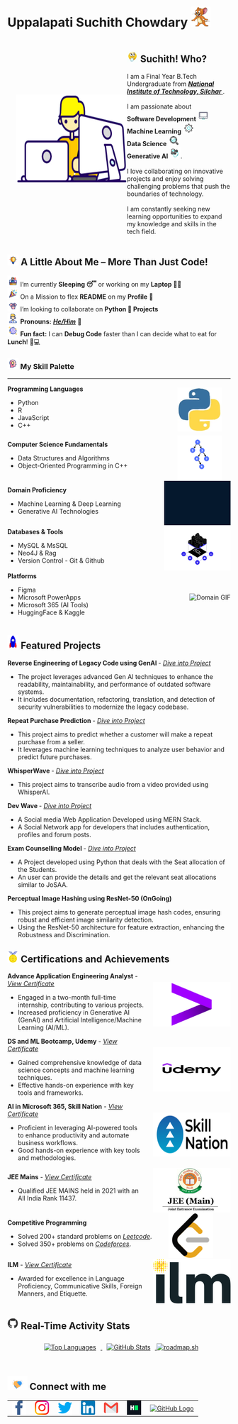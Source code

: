 # Uppalapati Suchith Chowdary&nbsp;<img src="Assets/Jerry_Logo.png" width="45px" height="45px">

<div style="display: flex; align-items: center;">
  <div>
    <img alt="Designer GIF" src="Assets/Designer.gif" width="250" height="200" style="margin-left: 20px;" />
  </div>
  <div style="flex: 1;">
    <h2>
      <img alt="Think GIF" src="Assets/think.gif" width="25px" /> Suchith! Who? &nbsp;
    </h2>
    <p>
      I am a Final Year B.Tech Undergraduate from 
      <a href="http://www.nits.ac.in"> <b> <em>National Institute of Technology, Silchar</em> </b></a>.  
      <br><br>
      I am passionate about  <br>
      <b>Software Development</b> <img src="Assets/Software_PC.gif" width="25px">  <br>
      <b>Machine Learning</b> <img src="Assets/Settings.gif" width="25px">  <br>
      <b>Data Science</b> <img src="Assets/analysis.gif" width="25px"> <br>
      <b>Generative AI <img src="Assets/artificial-intelligence.gif" width="25px"></b>.  
      <br><br>
      I love collaborating on innovative projects and enjoy solving challenging problems that push the boundaries of technology.  
      <br><br>
      I am constantly seeking new learning opportunities to expand my knowledge and skills in the tech field.
    </p>
  </div>
</div>

##  <img alt="GIF" src="Assets/light-bulb.gif" width="25px" height="25px" /> **A Little About Me – More Than Just Code!**
<p>
    <img alt="GIF" src="Assets/president.gif" width="25px" /> I’m currently <b>Sleeping 😴</b> or working on my <b>Laptop 👨‍💻</b>
    <br>
    <img alt="GIF" src="Assets/confetti.gif" width="25px" /> On a Mission to flex <b>README</b> on my <b>Profile</b> 💪
    <br>
    <img alt="GIF" src="Assets/collaboration.gif" width="25px" /> I’m looking to collaborate on <b>Python 🐍 Projects</b>
    <br>
    <img alt="GIF" src="Assets/avatar.gif" width="25px" /> <b>Pronouns:</b> <a href="https://pronoun.is/he"><b><em>He/Him</em></b></a> 🧔
    <br>
    <img alt="GIF" src="Assets/disco-ball.gif" width="25px" /> <b>Fun fact:</b> I can <b>Debug Code</b> faster than I can decide what to eat for <b>Lunch</b>! 🍕💻
</p>

###  <img alt="GIF" src="Assets/creative-thinking.gif" width="25px" /> **My Skill Palette**
<hr>
<p>

<div style="display: flex; align-items: center;">
  <div style="flex: 1;">
    <b>Programming Languages</b>
      <ul>
          <li>Python</li>
          <li>R</li>
          <li>JavaScript</li>
          <li>C++</li>
      </ul>
  </div>
  <div>
      <img src="Assets/Python.webp" alt="Python GIF" width="100" height="100" style="margin-right: 20px;margin-left: 20px;"/>
  </div>
</div>

<div style="display: flex; align-items: center;">
  <div style="flex: 1;">
    <b>Computer Science Fundamentals</b>
    <ul>
        <li>Data Structures and Algorithms</li>
        <li>Object-Oriented Programming in C++</li>
    </ul>
  </div>
  <div>
      <img src="Assets/Data_Structure.gif" alt="Data Structure GIF" width="100" height="100" style="margin-left: 20px;margin-right: 20px" />
  </div>
</div>

<div style="display: flex; align-items: center;">
  <div style="flex: 1;">
    <b>Domain Proficiency</b>
    <ul>
        <li>Machine Learning & Deep Learning</li>
        <li>Generative AI Technologies</li>
    </ul>
  </div>
  <div>
      <img src="Assets/Data_Science.webp" alt="Domain GIF" width="150" height="100" style="margin-left: 20px;" />
  </div>
</div>

<div style="display: flex; align-items: center;">
  <div style="flex: 1;">
    <b>Databases & Tools</b>
    <ul>
        <li>MySQL & MsSQL</li>
        <li>Neo4J & Rag</li>
        <li>Version Control - Git & Github</li>
    </ul>
  </div>
  <div>
      <img src="Assets/SQL.gif" alt="Database GIF" width="150" height="100" style="margin-left: 20px;" />
  </div>
</div>

<div style="display: flex; align-items: center;">
  <div style="flex: 1;">
    <b>Platforms</b>
    <ul>
        <li>Figma</li>
        <li>Microsoft PowerApps</li>
        <li>Microsoft 365 (AI Tools)</li>
        <li>HuggingFace & Kaggle</li>
    </ul>
  </div>
  <div>
      <img src="Assets/figma.gif" alt="Domain GIF" width="150" height="100" style="margin-left: 20px;" />
  </div>
</div>

</p>

##  <img alt="GIF" src="Assets/Rocket.gif" width="25px" /> **Featured Projects**
<p>

<b> Reverse Engineering of Legacy Code using GenAI </b> - <a href="https://github.com/Suchith-2002/Reverse-Engineering-Legacy-Code"> <u><em> Dive into Project </em></u> </a>
- The project leverages advanced Gen AI techniques to enhance the readability, maintainability, and performance of outdated software systems.
- It includes documentation, refactoring, translation, and detection of security vulnerabilities to modernize the legacy codebase.

<b> Repeat Purchase Prediction </b> - <a href="https://github.com/Suchith-2002/Repeat-Purchase-Prediction"> <u><em> Dive into Project </em></u> </a>
- This project aims to predict whether a customer will make a repeat purchase from a seller.
- It leverages machine learning techniques to analyze user behavior and predict future purchases.

<b> WhisperWave </b> - <a href="https://github.com/Suchith-2002/WhisperWave"> <u><em> Dive into Project </em></u> </a>
- This project aims to transcribe audio from a video provided using WhisperAI.

<b> Dev Wave </b> - <a href="https://github.com/Suchith-2002/Dev-Wave"> <u><em> Dive into Project </em></u> </a>
- A Social media Web Application Developed using MERN Stack.
- A Social Network app for developers that includes authentication, profiles and forum posts.

<b> Exam Counselling Model </b> - <a href="https://github.com/Suchith-2002/Exam-Counselling-Model"> <u><em> Dive into Project </em></u> </a>
- A Project developed using Python that deals with the Seat allocation of the Students.
- An user can provide the details and get the relevant seat allocations similar to JoSAA.

<b> Perceptual Image Hashing using ResNet-50 (OnGoing) </b>
- This project aims to generate perceptual image hash codes, ensuring robust and efficient image similarity detection.
- Using the ResNet-50 architecture for feature extraction, enhancing the Robustness and Discrimination.

</p>

##  <img alt="GIF" src="Assets/Medal.gif" width="25px" /> **Certifications and Achievements**
<p>
<div style="display: flex; align-items: center;">
  <div style="flex: 1;">
    <b>Advance Application Engineering Analyst</b> - <a href="https://drive.google.com/file/d/1uOzXsh1KLkYmcteosHzDawBRLhDjksGS/view?usp=sharing"> <u><em> View Certificate </em></u> </a>
    <ul>
        <li>Engaged in a two-month full-time internship, contributing to various projects.</li>
        <li>Increased proficiency in Generative AI (GenAI) and Artificial Intelligence/Machine Learning (AI/ML).</li>
    </ul>
  </div>
  <div>
      <a href="https://www.accenture.com/us-en"><img src="Assets/Accenture-Emblem.png" alt="Accenture GIF" width="175" height="100" style="margin-left: 20px;" /></a>
  </div>
</div>

<div style="display: flex; align-items: center;">
  <div style="flex: 1;">
    <b>DS and ML Bootcamp, Udemy</b> - <a href="https://drive.google.com/file/d/1qWndDDh2HXZvx7hcG3qHKparFz7jbFg_/view?usp=sharing"> <u><em> View Certificate </em></u> </a>
    <ul>
        <li>Gained comprehensive knowledge of data science concepts and machine learning techniques.</li>
        <li>Effective hands-on experience with key tools and frameworks.</li>
    </ul>
  </div>
  <div>
      <a href="https://www.udemy.com/course/python-for-data-science-and-machine-learning-bootcamp/?srsltid=AfmBOool3d0ite3zHfBvMa4SGNkPxBnA8EfyAEd1QdrJ4K7fIx5j8IDG&couponCode=LEARNNOWPLANS"><img src="Assets/Udemy_Logo.png" alt="Udemy GIF" width="175" height="100" style="margin-left: 20px;" /></a>
  </div>
</div>

<div style="display: flex; align-items: center;">
  <div style="flex: 1;">
    <b>AI in Microsoft 365, Skill Nation</b> - <a href="https://drive.google.com/file/d/1tOBli_JOYbuaxxXiyWETRvPwUwXj65WV/view?usp=sharing"> <u><em> View Certificate </em></u> </a>
    <ul>
        <li>Proficient in leveraging AI-powered tools to enhance productivity and automate business workflows.</li>
        <li>Good hands-on experience with key tools and methodologies.</li>
    </ul>
  </div>
  <div>
      <a href="https://skillnation.ai/workshops/"><img src="Assets/Skill_Nation.png" alt="Skill Nation PNG" width="175" height="100" style="margin-left: 20px;" /></a>
  </div>
</div>

<div style="display: flex; align-items: center;">
  <div style="flex: 1;">
    <b>JEE Mains</b> - <a href="https://drive.google.com/file/d/1s9s8LpfYFWRWyvL2lRRe_YBJj_JjI0L-/view?usp=sharing"> <u><em> View Certificate </em></u> </a>
    <ul>
        <li>Qualified JEE MAINS held in 2021 with an All India Rank 11437.</li>
    </ul>
  </div>
  <div>
      <a href="https://jeemain.nta.nic.in"><img src="Assets/JEE_Logo.jpg" alt="JEE Logo JPG" width="175" height="100" style="margin-left: 20px;" /></a>
  </div>
</div>

<div style="display: flex; align-items: center;">
  <div style="flex: 1;">
    <b>Competitive Programming</b>
    <ul>
        <li>Solved 200+ standard problems on <a href="https://leetcode.com/u/Suchith_U/"><u><em>Leetcode</em></u></a>.</li>
        <li>Solved 350+ problems on <a href="https://codeforces.com/profile/Suchith_1124"><u><em>Codeforces</em></u></a>.</li>
    </ul>
  </div>
  <div>
      <a href="https://leetcode.com/u/"><img src="Assets/Leetcode_Logo.webp" alt="Leetcode Webp" width="100" height="100" style="margin-left: 20px; margin-right: 40px;" /></a>
  </div>
</div>

<div style="display: flex; align-items: center;">
  <div style="flex: 1;">
    <b>ILM</b> - <a href="https://drive.google.com/file/d/1tOBli_JOYbuaxxXiyWETRvPwUwXj65WV/view?usp=sharing"> <u><em> View Certificate </em></u> </a>
    <ul>
        <li>Awarded for excellence in Language Proficiency, Communicative Skills, Foreign Manners, and Etiquette.</li>
    </ul>
  </div>
  <div>
      <a href="https://ilm-india.com"><img src="Assets/ILM_Logo.png" alt="ILM Logo PNG" width="175" height="100" style="margin-left: 20px;" /></a>
  </div>
</div>
</p>

## <img alt="Github GIF" src="Assets/Github_Logo.webp" width="25px" /> **Real-Time Activity Stats**

<div align="center">
  <a href="https://github.com/Suchith-2002">
    <img src="https://github-readme-stats.vercel.app/api/top-langs/?username=Suchith-2002&theme=radical" alt="Top Languages" style="margin: 10px;"/>
  </a>

  <a href="https://github.com/Suchith-2002">
    <img src="https://github-readme-stats.vercel.app/api?username=Suchith-2002&show_icons=true&theme=dark&line_height=27" alt="GitHub Stats" style="margin: 10px;"/>
  </a>

  <a href="https://roadmap.sh">
    <img src="https://roadmap.sh/card/wide/65533ce568ca60261329ae8e?variant=dark" alt="roadmap.sh"/>
  </a>
</div>
<br>

## <img src="Assets/Handshake.gif" height="32px" width="45px"> Connect with me

<table border="0" cellspacing="0" cellpadding="0" style="border-collapse: collapse;">
  <tr>
    <td style="padding: 0 10px;">
      <a href="https://www.instagram.com/suchith_u/">
        <img src="Assets/FaceBook_SVg.svg" alt="Facebook logo" width="32">
      </a>
    </td>
    <td style="padding: 0 10px;">
      <a href="https://www.instagram.com/suchith_u/">
        <img src="Assets/Instagram.svg" alt="Instagram logo" width="32">
      </a>
    </td>
    <td style="padding: 0 10px;">
      <a href="https://x.com/suchith_u">
        <img src="Assets/Twitter.svg" alt="Twitter Logo" width="32">
      </a>
    </td>
    <td style="padding: 0 10px;">
      <a href="https://www.linkedin.com/in/suchith-uppalapati-19b672255/">
        <img src="Assets/Linkedin.svg" alt="LinkedIn Logo" width="32">
      </a>
    </td>
    <td style="padding: 0 10px;">
      <a href="mailto:suchith.uppalapati@gmail.com">
        <img src="Assets/Gmail.svg" alt="Gmail Logo" width="32">
      </a>
    </td>
    <td style="padding: 0 10px;">
      <a href="https://www.hackerrank.com/profile/Suchith_1124">
        <img src="Assets/HackerRank.svg" alt="HackerRank Logo" width="32">
      </a>
    </td>
    <td style="padding: 0 10px;">
      <a href="https://github.com/Suchith-2002">
        <img src="https://cdn.svgporn.com/logos/github-icon.svg" alt="GitHub Logo" width="32">
      </a>
    </td>
  </tr>
</table>

<!--
## <img src="Assets/Handshake.gif" height="32px" width="45px"> Connect with me

<a href="https://www.facebook.com/suchith.uppalapati">
  <img src="Assets/FaceBook_SVg.svg" alt="Facebook logo" width="32">
</a>&nbsp;&nbsp;&nbsp;&nbsp;
<a href="https://www.instagram.com/suchith_u/">
  <img src="Assets/Instagram.svg" alt="Instagram logo" width="32">
</a>&nbsp;&nbsp;&nbsp;&nbsp;
<a href="https://x.com/suchith_u">
  <img src="Assets/Twitter.svg" alt="Twitter Logo" width="32">
</a>&nbsp;&nbsp;&nbsp;&nbsp;
<a href="https://www.linkedin.com/in/suchith-uppalapati-19b672255/">
  <img src="Assets/Linkedin.svg" alt="LinkedIn Logo" width="32">
</a>&nbsp;&nbsp;&nbsp;&nbsp;
<a href="mailto:suchith.uppalapati@gmail.com">
  <img src="Assets/Gmail.svg" alt="Gmail Logo" width="32">
</a>&nbsp;&nbsp;&nbsp;&nbsp;
<a href="https://www.hackerrank.com/profile/Suchith_1124">
  <img src="Assets/HackerRank.svg" alt="HackerRank Logo" width="32">
</a>&nbsp;&nbsp;&nbsp;&nbsp;
<a href="https://github.com/Suchith-2002">
  <img src="https://cdn.svgporn.com/logos/github-icon.svg" alt="GitHub Logo" width="32">
</a>
-->

